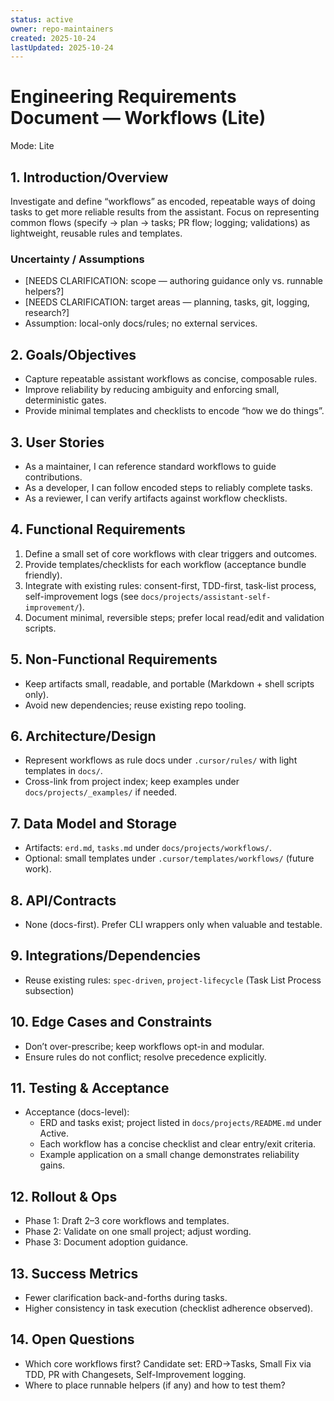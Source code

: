 ```yaml
---
status: active
owner: repo-maintainers
created: 2025-10-24
lastUpdated: 2025-10-24
---
```


# Engineering Requirements Document — Workflows (Lite)

Mode: Lite

## 1. Introduction/Overview

Investigate and define “workflows” as encoded, repeatable ways of doing tasks to get more reliable results from the assistant. Focus on representing common flows (specify → plan → tasks; PR flow; logging; validations) as lightweight, reusable rules and templates.

### Uncertainty / Assumptions

- [NEEDS CLARIFICATION: scope — authoring guidance only vs. runnable helpers?]
- [NEEDS CLARIFICATION: target areas — planning, tasks, git, logging, research?]
- Assumption: local-only docs/rules; no external services.

## 2. Goals/Objectives

- Capture repeatable assistant workflows as concise, composable rules.
- Improve reliability by reducing ambiguity and enforcing small, deterministic gates.
- Provide minimal templates and checklists to encode “how we do things”.

## 3. User Stories

- As a maintainer, I can reference standard workflows to guide contributions.
- As a developer, I can follow encoded steps to reliably complete tasks.
- As a reviewer, I can verify artifacts against workflow checklists.

## 4. Functional Requirements

1. Define a small set of core workflows with clear triggers and outcomes.
2. Provide templates/checklists for each workflow (acceptance bundle friendly).
3. Integrate with existing rules: consent-first, TDD-first, task-list process, self-improvement logs (see `docs/projects/assistant-self-improvement/`).
4. Document minimal, reversible steps; prefer local read/edit and validation scripts.

## 5. Non-Functional Requirements

- Keep artifacts small, readable, and portable (Markdown + shell scripts only).
- Avoid new dependencies; reuse existing repo tooling.

## 6. Architecture/Design

- Represent workflows as rule docs under `.cursor/rules/` with light templates in `docs/`.
- Cross-link from project index; keep examples under `docs/projects/_examples/` if needed.

## 7. Data Model and Storage

- Artifacts: `erd.md`, `tasks.md` under `docs/projects/workflows/`.
- Optional: small templates under `.cursor/templates/workflows/` (future work).

## 8. API/Contracts

- None (docs-first). Prefer CLI wrappers only when valuable and testable.

## 9. Integrations/Dependencies

- Reuse existing rules: `spec-driven`, `project-lifecycle` (Task List Process subsection)

## 10. Edge Cases and Constraints

- Don’t over-prescribe; keep workflows opt-in and modular.
- Ensure rules do not conflict; resolve precedence explicitly.

## 11. Testing & Acceptance

- Acceptance (docs-level):
  - ERD and tasks exist; project listed in `docs/projects/README.md` under Active.
  - Each workflow has a concise checklist and clear entry/exit criteria.
  - Example application on a small change demonstrates reliability gains.

## 12. Rollout & Ops

- Phase 1: Draft 2–3 core workflows and templates.
- Phase 2: Validate on one small project; adjust wording.
- Phase 3: Document adoption guidance.

## 13. Success Metrics

- Fewer clarification back-and-forths during tasks.
- Higher consistency in task execution (checklist adherence observed).

## 14. Open Questions

- Which core workflows first? Candidate set: ERD→Tasks, Small Fix via TDD, PR with Changesets, Self-Improvement logging.
- Where to place runnable helpers (if any) and how to test them?
